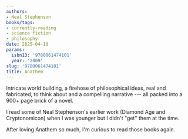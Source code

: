 ```yaml
---
authors:
- Neal Stephenson
books/tags:
- currently-reading
- science fiction
- philosophy
date: 2025-04-10
params:
  isbn13: '9780061474101'
  year: '2009'
slug: '9780061474101'
title: Anathem
---
```


Intricate world building, a firehose of philosophical ideas, real and fabricated, to think about and a compelling narrative --- all packed into a 900+ page brick of a novel.

<!--more-->

I read some of Neal Stephenson's earlier work (Diamond Age and Cryptonomicon) when I was younger but I didn't "get" them at the time.

After loving Anathem so much, I'm curious to read those books again.